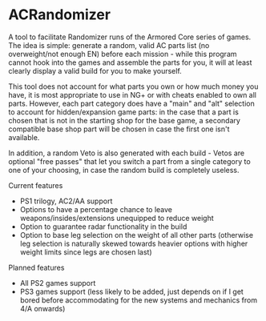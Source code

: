 # ACRandomizer
A tool to facilitate Randomizer runs of the Armored Core series of games. The idea is simple: generate a random, valid AC parts list (no overweight/not enough EN) before each mission - while this program cannot hook into the games and assemble the parts for you, it will at least clearly display a valid build for you to make yourself.

This tool does not account for what parts you own or how much money you have, it is most appropriate to use in NG+ or with cheats enabled to own all parts. However, each part category does have a "main" and "alt" selection to account for hidden/expansion game parts: in the case that a part is chosen that is not in the starting shop for the base game, a secondary compatible base shop part will be chosen in case the first one isn't available.

In addition, a random Veto is also generated with each build - Vetos are optional "free passes" that let you switch a part from a single category to one of your choosing, in case the random build is completely useless.

Current features
- PS1 trilogy, AC2/AA support
- Options to have a percentage chance to leave weapons/insides/extensions unequipped to reduce weight
- Option to guarantee radar functionality in the build
- Option to base leg selection on the weight of all other parts (otherwise leg selection is naturally skewed towards heavier options with higher weight limits since legs are chosen last)

Planned features
- All PS2 games support
- PS3 games support (less likely to be added, just depends on if I get bored before accommodating for the new systems and mechanics from 4/A onwards)
